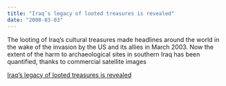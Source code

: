 ```yaml
---
title: "Iraq’s legacy of looted treasures is revealed"
date: "2008-03-03"
---
```


The looting of Iraq’s cultural treasures made headlines around the world in the wake of the invasion by the US and its allies in March 2003. Now the extent of the harm to archaeological sites in southern Iraq has been quantified, thanks to commercial satellite images  

  
[Iraq’s legacy of looted treasures is revealed](http://www.newscientist.com/article/mg19726453.200-iraqs-legacy-of-looted-treasures-is-revealed.html)

